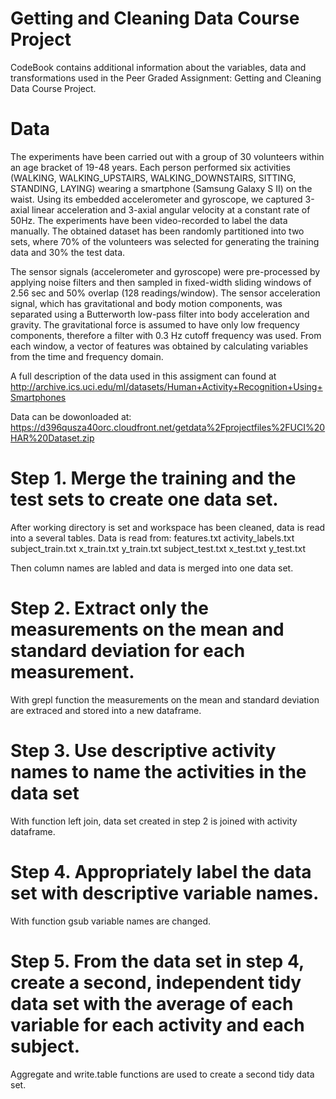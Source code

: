 # Getting and Cleaning Data Course Project

CodeBook contains additional information about the variables, data and transformations used in the Peer Graded Assignment: Getting and Cleaning Data Course Project.

# Data
The experiments have been carried out with a group of 30 volunteers within an age bracket of 19-48 years. 
Each person performed six activities (WALKING, WALKING_UPSTAIRS, WALKING_DOWNSTAIRS, SITTING, STANDING, LAYING) 
wearing a smartphone (Samsung Galaxy S II) on the waist. Using its embedded accelerometer and gyroscope, 
we captured 3-axial linear acceleration and 3-axial angular velocity at a constant rate of 50Hz. 
The experiments have been video-recorded to label the data manually. The obtained dataset has been 
randomly partitioned into two sets, where 70% of the volunteers was selected for generating the training data and 30% 
the test data. 

The sensor signals (accelerometer and gyroscope) were pre-processed by applying noise filters and then sampled 
in fixed-width sliding windows of 2.56 sec and 50% overlap (128 readings/window). The sensor acceleration signal, 
which has gravitational and body motion components, was separated using a Butterworth low-pass filter into body 
acceleration and gravity. The gravitational force is assumed to have only low frequency components, therefore a filter 
with 0.3 Hz cutoff frequency was used. From each window, a vector of features was obtained by calculating variables 
from the time and frequency domain.

A full description of the data used in this assigment can found at http://archive.ics.uci.edu/ml/datasets/Human+Activity+Recognition+Using+Smartphones

Data can be dowonloaded at: https://d396qusza40orc.cloudfront.net/getdata%2Fprojectfiles%2FUCI%20HAR%20Dataset.zip

# Step 1. Merge the training and the test sets to create one data set.
After working directory is set and workspace has been cleaned, data is read into a several tables.
Data is read from:
features.txt
activity_labels.txt
subject_train.txt
x_train.txt
y_train.txt
subject_test.txt
x_test.txt
y_test.txt

Then column names are labled and data is merged into one data set.

# Step 2. Extract only the measurements on the mean and standard deviation for each measurement.
With grepl function the measurements on the mean and standard deviation are extraced and stored into a new dataframe.

# Step 3. Use descriptive activity names to name the activities in the data set
With function left join, data set created in step 2 is joined with activity dataframe.

# Step 4. Appropriately label the data set with descriptive variable names.
With function gsub variable names are changed.

# Step 5. From the data set in step 4, create a second, independent tidy data set with the average of each variable for each activity and each subject.
Aggregate and write.table functions are used to create a second tidy data set.








